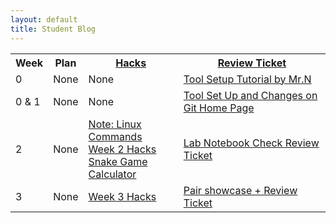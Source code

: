 ```yaml
---
layout: default
title: Student Blog
---
```


<table>
   <tr>
    <th>Week</th>
    <th>Plan</th>
    <th><a href="https://tianbinliu.github.io/Personalblog3/blogs">Hacks</a></th>
    <th><a href="https://github.com/TianbinLiu/Personalblog3/issues">Review Ticket</a></th>
   </tr>
   
   <tr>
    <td>0</td>
    <td>None</td>
    <td>None</td>
    <td><a href="https://nighthawkcoders.github.io/teacher//5.a/c4.1/2023/08/16/github_pages_setup_IPYNB_2_.html">Tool Setup Tutorial by Mr.N</a></td>
   </tr>

   <tr>
    <td>0 & 1</td>
    <td>None</td>
    <td>None</td>
    <td><a href="https://github.com/TianbinLiu/Personalblog3/issues/1">Tool Set Up and Changes on Git Home Page</a></td>
   </tr>
   <tr>
    <td>2</td>
    <td>None</td>
    <td>
    <a href="https://tianbinliu.github.io/Personalblog3/2023/08/30/Linux-commands_IPYNB_2_.html">Note: Linux Commands</a><br>
    <a href="https://tianbinliu.github.io/Personalblog3/2023/08/31/Week2-Hacks_IPYNB_2_.html">Week 2 Hacks</a><br>
    <a href="https://tianbinliu.github.io/Personalblog3/2023/08/31/Snake_Game.html">Snake Game</a><br>
    <a href="https://tianbinliu.github.io/Personalblog3/Calculator">Calculator</a>
    </td>
    <td><a href="https://github.com/TianbinLiu/Personalblog3/issues/2">Lab Notebook Check Review Ticket</a></td>
   </tr>
   <tr>
    <td>3</td>
    <td>None</td>
    <td>
    <a href="https://tianbinliu.github.io/Personalblog3/2023/09/06/Week3-Hacks_IPYNB_2_.html">Week 3 Hacks</a><br>
    </td>
    <td><a href="https://github.com/TianbinLiu/Personalblog3/issues/3">Pair showcase + Review Ticket</a></td>
   </tr>

</table>
